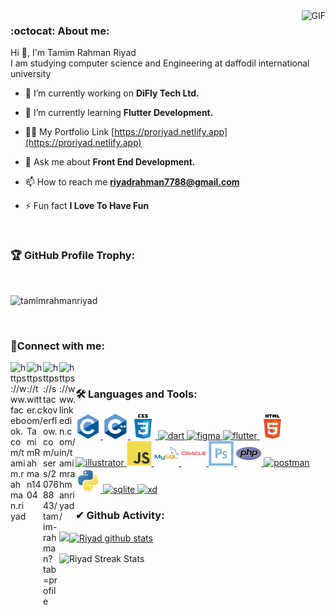 
<img align="right" alt="GIF" src="https://media0.giphy.com/media/RbDKaczqWovIugyJmW/giphy.gif?cid=ecf05e47s8c0d6gsnhufnc6lp1ik90chj4a98dpds2sx1578&rid=giphy.gif&ct=g"/>

### :octocat: About me: 
Hi 👋, I'm Tamim Rahman Riyad</br>
I am studying computer science and Engineering at daffodil international university </br>



  
</div>



- 🔭 I’m currently working on **DiFly Tech Ltd.**

- 🌱 I’m currently learning **Flutter Development.**

- 👨‍💻 My Portfolio Link [https://proriyad.netlify.app](https://proriyad.netlify.app)

- 💬 Ask me about **Front End Development.**

- 📫 How to reach me **riyadrahman7788@gmail.com**

- ⚡ Fun fact **I Love To Have Fun**
</br>

  
### 🏆 GitHub Profile Trophy:
<br/>
<p align="left"> <img src="https://github-profile-trophy.vercel.app/?username=ryo-ma&theme=darkhub" alt="tamimrahmanriyad" /> </p>
</p>
<br/>
 

<h3 align="left"> 🤝Connect with me:</h3>
<p align="left">
  
<a href="https://github.com/tamimrahmanriyad">
  <img align="left" alt="" width="26px" src="https://upload.wikimedia.org/wikipedia/commons/thumb/a/ae/Github-desktop-logo-symbol.svg/1024px-Github-desktop-logo-symbol.svg.png" />
</a>

<a href="https://www.facebook.com/tamim.rahman.riyad">
  <img align="left" alt="https://www.facebook.com/tamim.rahman.riyad" width="26px" src="https://facebookbrand.com/wp-content/uploads/2019/04/f_logo_RGB-Hex-Blue_512.png?w=512&h=512" />
</a>

<a href="https://twitter.com/TamimRahman1404">
  <img align="left" alt="https://twitter.com/TamimRahman1404" width="26px" src="https://cdn2.iconfinder.com/data/icons/metro-uinvert-dock/256/Twitter_NEW.png" />
</a>
 
 <a href="https://stackoverflow.com/users/https://stackoverflow.com/users/20768843/tamim-rahman?tab=profile">
  <img align="left" alt="https://stackoverflow.com/users/20768843/tamim-rahman?tab=profile" width="26px" src="https://raw.githubusercontent.com/rahuldkjain/github-profile-readme-generator/master/src/images/icons/Social/stack-overflow.svg" />
</a>

<a href="https://linkedin.com/in/https://www.linkedin.com/in/tamimrahmanriyad/">
  <img align="left" alt="https://www.linkedin.com/in/tamimrahmanriyad/" width="26px" src="https://cdn3.iconfinder.com/data/icons/inficons/512/linkedin.png" />
</a>

<br/>


<h3 align="left">🛠️ Languages and Tools:</h3>

<p align="left"> <a href="https://www.cprogramming.com/" target="_blank" rel="noreferrer"> <img src="https://raw.githubusercontent.com/devicons/devicon/master/icons/c/c-original.svg" alt="c" width="40" height="40"/> </a> <a href="https://www.w3schools.com/cpp/" target="_blank" rel="noreferrer"> <img src="https://raw.githubusercontent.com/devicons/devicon/master/icons/cplusplus/cplusplus-original.svg" alt="cplusplus" width="40" height="40"/> </a> 
<a href="https://www.w3schools.com/css/" target="_blank" rel="noreferrer"> <img src="https://raw.githubusercontent.com/devicons/devicon/master/icons/css3/css3-original-wordmark.svg" alt="css3" width="40" height="40"/> 
</a>   
<a href="https://dart.dev" target="_blank" rel="noreferrer"> <img src="https://www.vectorlogo.zone/logos/dartlang/dartlang-icon.svg" alt="dart" width="40" height="40"/> </a> <a href="https://www.figma.com/" target="_blank" rel="noreferrer"> <img src="https://www.vectorlogo.zone/logos/figma/figma-icon.svg" alt="figma" width="40" height="40"/> </a>   
<a href="https://flutter.dev" target="_blank" rel="noreferrer"> <img src="https://www.vectorlogo.zone/logos/flutterio/flutterio-icon.svg" alt="flutter" width="40" height="40"/> </a> 
<a href="https://www.w3.org/html/" target="_blank" rel="noreferrer"> <img src="https://raw.githubusercontent.com/devicons/devicon/master/icons/html5/html5-original-wordmark.svg" alt="html5" width="40" height="40"/> </a>   
<a href="https://www.adobe.com/in/products/illustrator.html" target="_blank" rel="noreferrer"> <img src="https://www.vectorlogo.zone/logos/adobe_illustrator/adobe_illustrator-icon.svg" alt="illustrator" width="40" height="40"/> </a> 
<a href="https://developer.mozilla.org/en-US/docs/Web/JavaScript" target="_blank" rel="noreferrer"> <img src="https://raw.githubusercontent.com/devicons/devicon/master/icons/javascript/javascript-original.svg" alt="javascript" width="40" height="40"/> </a> 
<a href="https://www.mysql.com/" target="_blank" rel="noreferrer"> <img src="https://raw.githubusercontent.com/devicons/devicon/master/icons/mysql/mysql-original-wordmark.svg" alt="mysql" width="40" height="40"/> </a> 
<a href="https://www.oracle.com/" target="_blank" rel="noreferrer"> <img src="https://raw.githubusercontent.com/devicons/devicon/master/icons/oracle/oracle-original.svg" alt="oracle" width="40" height="40"/> </a> 
<a href="https://www.photoshop.com/en" target="_blank" rel="noreferrer"> <img src="https://raw.githubusercontent.com/devicons/devicon/master/icons/photoshop/photoshop-line.svg" alt="photoshop" width="40" height="40"/> </a>   
<a href="https://www.php.net" target="_blank" rel="noreferrer"> <img src="https://raw.githubusercontent.com/devicons/devicon/master/icons/php/php-original.svg" alt="php" width="40" height="40"/> </a>   
<a href="https://postman.com" target="_blank" rel="noreferrer"> <img src="https://www.vectorlogo.zone/logos/getpostman/getpostman-icon.svg" alt="postman" width="40" height="40"/> </a>  
<a href="https://www.python.org" target="_blank" rel="noreferrer"> <img src="https://raw.githubusercontent.com/devicons/devicon/master/icons/python/python-original.svg" alt="python" width="40" height="40"/> </a>   
<a href="https://www.sqlite.org/" target="_blank" rel="noreferrer"> <img src="https://www.vectorlogo.zone/logos/sqlite/sqlite-icon.svg" alt="sqlite" width="40" height="40"/> </a>   
<a href="https://www.adobe.com/products/xd.html" target="_blank" rel="noreferrer"> <img src="https://cdn.worldvectorlogo.com/logos/adobe-xd.svg" alt="xd" width="40" height="40"/></a> </p>



### ✔ Github Activity:

<a href="https://github.com/tamimrahmanriyad">
  <img align="left" src="https://github-readme-stats.vercel.app/api/top-langs?username=tamimrahmanriyad&langs_count=10&show_icons=true&theme=highcontrast&layout=default&count_private=true&line_height=30&title_color=fd8019" />
 </a>


<a href="https://github.com/tamimrahmanriyad">
 <img align="center" src="https://github-readme-stats.vercel.app/api?username=tamimrahmanriyad&show_icons=true&theme=highcontrast&count_private=true&line_height=30&title_color=fd8019" alt="Riyad github stats"/>
</a>


<p><img align="center" src="https://github-readme-streak-stats.herokuapp.com/?user=tamimrahmanriyad&theme=highcontrast" alt="Riyad Streak Stats"/></p>


